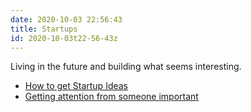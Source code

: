 ```yaml
---
date: 2020-10-03 22:56:43
title: Startups 
id: 2020-10-03t22-56-43z
---
```


Living in the future and building what seems interesting.

- [How to get Startup Ideas](./2020-10-03t19-44-59z.md)
- [Getting attention from someone important](./2020-10-03t14-21-10z.md)
